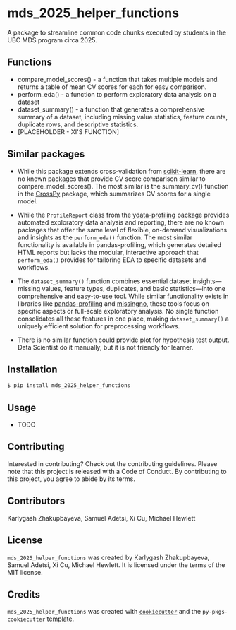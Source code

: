 # mds_2025_helper_functions

A package to streamline common code chunks executed by students in the UBC MDS program circa 2025. 

## Functions
- compare_model_scores() - a function that takes multiple models and returns a table of mean CV scores for each for easy comparison.
- perform_eda() - a function to perform exploratory data analysis on a dataset
- dataset_summary() - a function that generates a comprehensive summary of a dataset, including missing value statistics, feature counts, duplicate rows, and descriptive statistics.
- [PLACEHOLDER - XI'S FUNCTION]

## Similar packages
- While this package extends cross-validation from [scikit-learn](https://scikit-learn.org/stable/), there are no known packages that provide CV score comparison similar to compare_model_scores(). The most similar is the summary_cv() function in the [CrossPy](https://github.com/UBC-MDS/CrossPy) package, which summarizes CV scores for a single model.

- While the `ProfileReport` class from the [ydata-profiling](https://github.com/ydataai/ydata-profiling) package provides automated exploratory data analysis and reporting, there are no known packages that offer the same level of flexible, on-demand visualizations and insights as the `perform_eda()` function. The most similar functionality is available in pandas-profiling, which generates detailed HTML reports but lacks the modular, interactive approach that `perform_eda()` provides for tailoring EDA to specific datasets and workflows.

- The `dataset_summary()` function combines essential dataset insights—missing values, feature types, duplicates, and basic statistics—into one comprehensive and easy-to-use tool. While similar functionality exists in libraries like [pandas-profiling](https://github.com/ydataai/pandas-profiling) and [missingno](https://github.com/ResidentMario/missingno), these tools focus on specific aspects or full-scale exploratory analysis. No single function consolidates all these features in one place, making `dataset_summary()` a uniquely efficient solution for preprocessing workflows.

- There is no similar function could provide plot for hypothesis test output. Data Scientist do it manually, but it is not friendly for learner.

## Installation

```bash
$ pip install mds_2025_helper_functions
```

## Usage

- TODO

## Contributing

Interested in contributing? Check out the contributing guidelines. Please note that this project is released with a Code of Conduct. By contributing to this project, you agree to abide by its terms.

## Contributors

Karlygash Zhakupbayeva, Samuel Adetsi, Xi Cu, Michael Hewlett

## License

`mds_2025_helper_functions` was created by Karlygash Zhakupbayeva, Samuel Adetsi, Xi Cu, Michael Hewlett. It is licensed under the terms of the MIT license.

## Credits

`mds_2025_helper_functions` was created with [`cookiecutter`](https://cookiecutter.readthedocs.io/en/latest/) and the `py-pkgs-cookiecutter` [template](https://github.com/py-pkgs/py-pkgs-cookiecutter).
